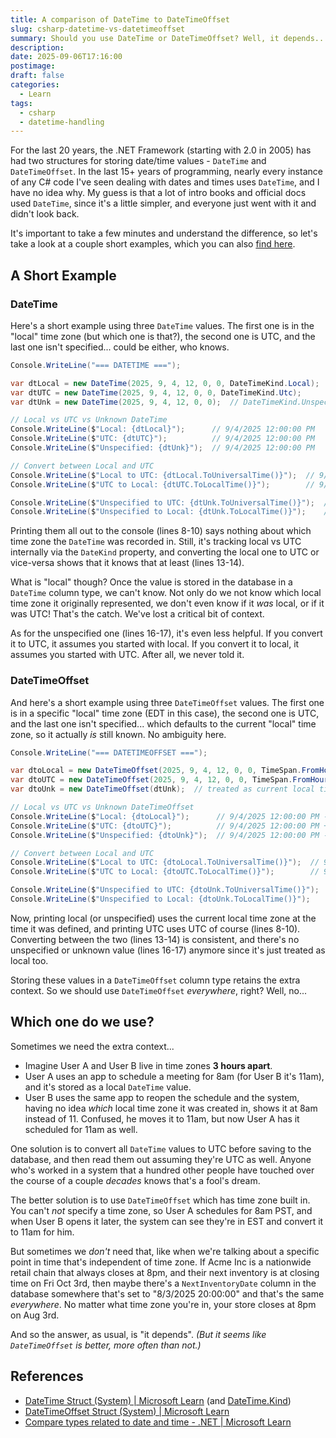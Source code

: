 ```yaml
---
title: A comparison of DateTime to DateTimeOffset
slug: csharp-datetime-vs-datetimeoffset
summary: Should you use DateTime or DateTimeOffset? Well, it depends...
description:
date: 2025-09-06T17:16:00
postimage:
draft: false
categories:
  - Learn
tags:
  - csharp
  - datetime-handling
---
```

For the last 20 years, the .NET Framework (starting with 2.0 in 2005) has had two structures for storing date/time values - `DateTime` and `DateTimeOffset`. In the last 15+ years of programming, nearly every instance of any C# code I've seen dealing with dates and times uses `DateTime`, and I have no idea why. My guess is that a lot of intro books and official docs used `DateTime`, since it's a little simpler, and everyone just went with it and didn't look back.

It's important to take a few minutes and understand the difference, so let's take a look at a couple short examples, which you can also [find here](https://dotnetfiddle.net/tyxO1X).

## A Short Example

### DateTime

Here's a short example using three `DateTime` values. The first one is in the "local" time zone (but which one is that?), the second one is UTC, and the last one isn't specified... could be either, who knows.

```csharp
Console.WriteLine("=== DATETIME ===");

var dtLocal = new DateTime(2025, 9, 4, 12, 0, 0, DateTimeKind.Local);
var dtUTC = new DateTime(2025, 9, 4, 12, 0, 0, DateTimeKind.Utc);
var dtUnk = new DateTime(2025, 9, 4, 12, 0, 0);  // DateTimeKind.Unspecified

// Local vs UTC vs Unknown DateTime
Console.WriteLine($"Local: {dtLocal}");      // 9/4/2025 12:00:00 PM
Console.WriteLine($"UTC: {dtUTC}");          // 9/4/2025 12:00:00 PM
Console.WriteLine($"Unspecified: {dtUnk}");  // 9/4/2025 12:00:00 PM

// Convert between Local and UTC
Console.WriteLine($"Local to UTC: {dtLocal.ToUniversalTime()}");  // 9/4/2025 4:00:00 PM
Console.WriteLine($"UTC to Local: {dtUTC.ToLocalTime()}");        // 9/4/2025 8:00:00 AM

Console.WriteLine($"Unspecified to UTC: {dtUnk.ToUniversalTime()}");  // 9/4/2025 4:00:00 PM
Console.WriteLine($"Unspecified to Local: {dtUnk.ToLocalTime()}");    // 9/4/2025 8:00:00 AM
```

Printing them all out to the console (lines 8-10) says nothing about which time zone the `DateTime` was recorded in. Still, it's tracking local vs UTC internally via the `DateKind` property, and converting the local one to UTC or vice-versa shows that it knows that at least (lines 13-14).

What is "local" though? Once the value is stored in the database in a `DateTime` column type, we can't know. Not only do we not know which local time zone it originally represented, we don't even know if it _was_ local, or if it was UTC! That's the catch. We've lost a critical bit of context.

As for the unspecified one (lines 16-17), it's even less helpful. If you convert it to UTC, it assumes you started with local. If you convert it to local, it assumes you started with UTC. After all, we never told it.

### DateTimeOffset

And here's a short example using three `DateTimeOffset` values. The first one is in a specific "local" time zone (EDT in this case), the second one is UTC, and the last one isn't specified... which defaults to the current "local" time zone, so it actually _is_ still known. No ambiguity here.

```csharp
Console.WriteLine("=== DATETIMEOFFSET ===");

var dtoLocal = new DateTimeOffset(2025, 9, 4, 12, 0, 0, TimeSpan.FromHours(-4));
var dtoUTC = new DateTimeOffset(2025, 9, 4, 12, 0, 0, TimeSpan.FromHours(0));
var dtoUnk = new DateTimeOffset(dtUnk);  // treated as current local time zone

// Local vs UTC vs Unknown DateTimeOffset
Console.WriteLine($"Local: {dtoLocal}");      // 9/4/2025 12:00:00 PM -04:00
Console.WriteLine($"UTC: {dtoUTC}");          // 9/4/2025 12:00:00 PM +00:00
Console.WriteLine($"Unspecified: {dtoUnk}");  // 9/4/2025 12:00:00 PM -04:00

// Convert between Local and UTC
Console.WriteLine($"Local to UTC: {dtoLocal.ToUniversalTime()}");  // 9/4/2025 4:00:00 PM +00:00
Console.WriteLine($"UTC to Local: {dtoUTC.ToLocalTime()}");        // 9/4/2025 8:00:00 AM -04:00

Console.WriteLine($"Unspecified to UTC: {dtoUnk.ToUniversalTime()}");  // 9/4/2025 4:00:00 PM +00:00
Console.WriteLine($"Unspecified to Local: {dtoUnk.ToLocalTime()}");    // 9/4/2025 12:00:00 PM -04:00
```

Now, printing local (or unspecified) uses the current local time zone at the time it was defined, and printing UTC uses UTC of course (lines 8-10). Converting between the two (lines 13-14) is consistent, and there's no unspecified or unknown value (lines 16-17) anymore since it's just treated as local too.

Storing these values in a `DateTimeOffset` column type retains the extra context. So we should use `DateTimeOffset` _everywhere_, right? Well, no...

## Which one do we use?

Sometimes we need the extra context...

- Imagine User A and User B live in time zones **3 hours apart**.
- User A uses an app to schedule a meeting for 8am (for User B it's 11am), and it's stored as a local `DateTime` value.
- User B uses the same app to reopen the schedule and the system, having no idea *which* local time zone it was created in, shows it at 8am instead of 11. Confused, he moves it to 11am, but now User A has it scheduled for 11am as well.

One solution is to convert all `DateTime` values to UTC before saving to the database, and then read them out assuming they're UTC as well. Anyone who's worked in a system that a hundred other people have touched over the course of a couple _decades_ knows that's a fool's dream.

The better solution is to use `DateTimeOffset` which has time zone built in. You can't _not_ specify a time zone, so User A schedules for 8am PST, and when User B opens it later, the system can see they're in EST and convert it to 11am for him.

But sometimes we _don't_ need that, like when we're talking about a specific point in time that's independent of time zone. If Acme Inc is a nationwide retail chain that always closes at 8pm, and their next inventory is at closing time on Fri Oct 3rd, then maybe there's a `NextInventoryDate` column in the database somewhere that's set to "8/3/2025 20:00:00" and that's the same *everywhere*. No matter what time zone you're in, your store closes at 8pm on Aug 3rd.

And so the answer, as usual, is "it depends". *(But it seems like `DateTimeOffset` is better, more often than not.)*

## References

- [DateTime Struct (System) | Microsoft Learn](https://learn.microsoft.com/en-us/dotnet/api/system.datetime?view=net-9.0) (and [DateTime.Kind](https://learn.microsoft.com/en-us/dotnet/api/system.datetime.kind?view=net-9.0))
- [DateTimeOffset Struct (System) | Microsoft Learn](https://learn.microsoft.com/en-us/dotnet/api/system.datetimeoffset?view=net-9.0)
- [Compare types related to date and time - .NET | Microsoft Learn](https://learn.microsoft.com/en-us/dotnet/standard/datetime/choosing-between-datetime)

